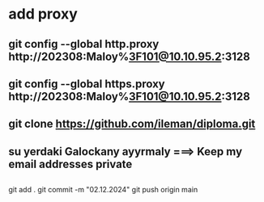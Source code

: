# add proxy 
## git config --global http.proxy http://202308:Maloy%3F101@10.10.95.2:3128
## git config --global https.proxy http://202308:Maloy%3F101@10.10.95.2:3128
## git clone https://github.com/ileman/diploma.git

## su yerdaki Galockany ayyrmaly ===> Keep my email addresses private


##
##
git add .
git commit -m "02.12.2024"
git push origin main
##